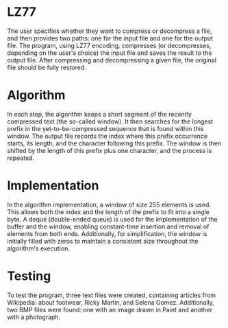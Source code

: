 # LZ77
The user specifies whether they want to compress or decompress a file, and then provides two paths: one for the input file and one for the output file. 
The program, using LZ77 encoding, compresses (or decompresses, depending on the user's choice) the input file and saves the result to the output file. 
After compressing and decompressing a given file, the original file should be fully restored.
# Algorithm
In each step, the algorithm keeps a short segment of the recently compressed text (the so-called window). 
It then searches for the longest prefix in the yet-to-be-compressed sequence that is found within this window. 
The output file records the index where this prefix occurrence starts, its length, and the character following this prefix. 
The window is then shifted by the length of this prefix plus one character, and the process is repeated.
# Implementation
In the algorithm implementation, a window of size 255 elements is used. 
This allows both the index and the length of the prefix to fit into a single byte. 
A deque (double-ended queue) is used for the implementation of the buffer and the window, enabling constant-time insertion and removal of elements from both ends. 
Additionally, for simplification, the window is initially filled with zeros to maintain a consistent size throughout the algorithm's execution.
# Testing
To test the program, three text files were created, containing articles from Wikipedia: about footwear, Ricky Martin, and Selena Gomez. 
Additionally, two BMP files were found: one with an image drawn in Paint and another with a photograph.
